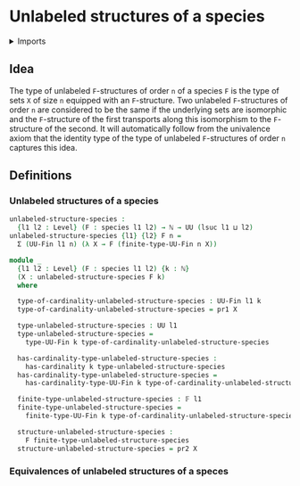# Unlabeled structures of a species

<details><summary>Imports</summary>
```agda
module univalent-combinatorics.unlabeled-structures-species where
open import elementary-number-theory.natural-numbers
open import foundation.dependent-pair-types
open import foundation.equivalences
open import foundation.universe-levels
open import univalent-combinatorics.finite-types
open import univalent-combinatorics.species
```
</details>

## Idea

The type of unlabeled `F`-structures of order `n` of a species `F` is the type of sets `X` of size `n` equipped with an `F`-structure. Two unlabeled `F`-structures of order `n` are considered to be the same if the underlying sets are isomorphic and the `F`-structure of the first transports along this isomorphism to the `F`-structure of the second. It will automatically follow from the univalence axiom that the identity type of the type of unlabeled `F`-structures of order `n` captures this idea.

## Definitions

### Unlabeled structures of a species

```agda
unlabeled-structure-species :
  {l1 l2 : Level} (F : species l1 l2) → ℕ → UU (lsuc l1 ⊔ l2)
unlabeled-structure-species {l1} {l2} F n =
  Σ (UU-Fin l1 n) (λ X → F (finite-type-UU-Fin n X))

module _
  {l1 l2 : Level} (F : species l1 l2) {k : ℕ}
  (X : unlabeled-structure-species F k)
  where

  type-of-cardinality-unlabeled-structure-species : UU-Fin l1 k
  type-of-cardinality-unlabeled-structure-species = pr1 X

  type-unlabeled-structure-species : UU l1
  type-unlabeled-structure-species =
    type-UU-Fin k type-of-cardinality-unlabeled-structure-species

  has-cardinality-type-unlabeled-structure-species :
    has-cardinality k type-unlabeled-structure-species
  has-cardinality-type-unlabeled-structure-species =
    has-cardinality-type-UU-Fin k type-of-cardinality-unlabeled-structure-species

  finite-type-unlabeled-structure-species : 𝔽 l1
  finite-type-unlabeled-structure-species =
    finite-type-UU-Fin k type-of-cardinality-unlabeled-structure-species

  structure-unlabeled-structure-species :
    F finite-type-unlabeled-structure-species
  structure-unlabeled-structure-species = pr2 X
```

### Equivalences of unlabeled structures of a speces
